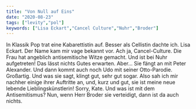```yaml
---
title: "Von Null auf Eins"
date: "2020-08-23"
tags: ["levity","pol"]
keywords: ["Lisa Eckart","Cancel Culture","Nuhr","Broder"]
---
```

In Klassik Pop trat eine Kabarettistin auf. Besser als Cellistin dachte ich. Lisa Eckart. Der Name kam mir vage bekannt vor. Ach ja, Cancel-Culture. Die Frau hat angeblich antisemitische Witze gemacht. Und ist bei Nuhr aufgetreten! Das lässt nichts Gutes erwarten. Aber... Sie fängt an mit Peter Alexander. Und dann kommt auch noch Udo mit seiner Otto-Parodie. Großartig. Und was sie sagt, klingt gut, sehr gut sogar. Also sah ich mir nachher einige ihrer Auftritte an, und, kurz und gut, sie ist meine neue lebende Lieblingskünstlerin! Sorry, Kate.
Und was ist mit dem Antisemitismus? Nun, wenn Herr Broder sie verteidigt, dann ist da auch nichts.